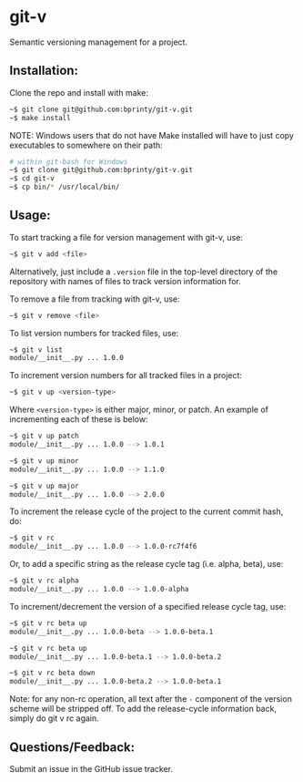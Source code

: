 git-v
========

Semantic versioning management for a project.


## Installation:

Clone the repo and install with make:

```bash
~$ git clone git@github.com:bprinty/git-v.git
~$ make install
```

NOTE: Windows users that do not have Make installed will have to just copy executables to somewhere on their path:

```bash
# within git-bash for Windows
~$ git clone git@github.com:bprinty/git-v.git
~$ cd git-v
~$ cp bin/* /usr/local/bin/
```


## Usage:

To start tracking a file for version management with git-v, use:

```bash
~$ git v add <file>
```

Alternatively, just include a ```.version``` file in the top-level directory of the repository with names of files to track version information for.

To remove a file from tracking with git-v, use:

```bash
~$ git v remove <file>
```

To list version numbers for tracked files, use:

```bash
~$ git v list
module/__init__.py ... 1.0.0
```

To increment version numbers for all tracked files in a project:

```bash
~$ git v up <version-type>
```

Where ```<version-type>``` is either major, minor, or patch. An example of incrementing each of these is below:

```bash
~$ git v up patch
module/__init__.py ... 1.0.0 --> 1.0.1

~$ git v up minor
module/__init__.py ... 1.0.0 --> 1.1.0

~$ git v up major
module/__init__.py ... 1.0.0 --> 2.0.0
```

To increment the release cycle of the project to the current commit hash, do:

```bash
~$ git v rc
module/__init__.py ... 1.0.0 --> 1.0.0-rc7f4f6
```

Or, to add a specific string as the release cycle tag (i.e. alpha, beta), use:

```bash
~$ git v rc alpha
module/__init__.py ... 1.0.0 --> 1.0.0-alpha
```

To increment/decrement the version of a specified release cycle tag, use:

```bash
~$ git v rc beta up
module/__init__.py ... 1.0.0-beta --> 1.0.0-beta.1

~$ git v rc beta up
module/__init__.py ... 1.0.0-beta.1 --> 1.0.0-beta.2

~$ git v rc beta down
module/__init__.py ... 1.0.0-beta.2 --> 1.0.0-beta.1
```

Note: for any non-rc operation, all text after the ```-``` component of the version scheme will be stripped off. To add the release-cycle information back, simply do git v rc again.


## Questions/Feedback:

Submit an issue in the GitHub issue tracker.

